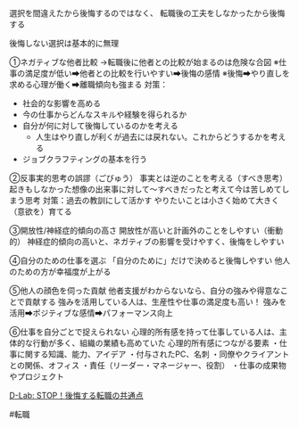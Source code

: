 
選択を間違えたから後悔するのではなく、
転職後の工夫をしなかったから後悔する

後悔しない選択は基本的に無理

①ネガティブな他者比較
→転職後に他者との比較が始まるのは危険な合図
※仕事の満足度が低い➡他者との比較を行いやすい➡後悔の感情
※後悔➡やり直しを求める心理が働く➡離職傾向も強まる
対策：
- 社会的な影響を高める
- 今の仕事からどんなスキルや経験を得られるか
- 自分が何に対して後悔しているのかを考える
	- 人生はやり直しが利くが過去には戻れない。これからどうするかを考える
- ジョブクラフティングの基本を行う

②反事実的思考の誤謬（ごびゅう）
事実とは逆のことを考える（すべき思考）
起きもしなかった想像の出来事に対して～すべきだったと考えて今は苦しめてしまう思考
対策：過去の教訓にして活かす
やりたいことは小さく始めて大きく（意欲を）育てる

③開放性/神経症的傾向の高さ
開放性が高いと計画外のことをしやすい（衝動的）
神経症的傾向の高いと、ネガティブの影響を受けやすく、後悔をしやすい

④自分のための仕事を選ぶ
「自分のために」だけで決めると後悔しやすい
他人のための方が幸福度が上がる

⑤他人の顔色を伺った貢献
他者支援がわからないなら、自分の強みや得意なことで貢献する
強みを活用している人は、生産性や仕事の満足度も高い！
強みを活用➡ポジティブな感情➡パフォーマンス向上

⑥仕事を自分ごとで捉えられない
心理的所有感を持って仕事している人は、主体的な行動が多く、組織の業績も高めていた
心理的所有感につながる要素
・仕事に関する知識、能力、アイデア
・付与されたPC、名刺
・同僚やクライアントとの関係、オフィス
・責任（リーダー・マネージャー、役割）
・仕事の成果物やプロジェクト

[D-Lab: STOP！後悔する転職の共通点](https://daigovideolab.jp/play/VMs7qd2eOnKIWChyl3CD)

#転職